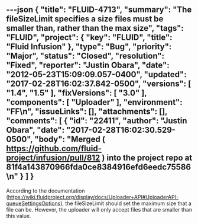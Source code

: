 ---json
{
  "title": "FLUID-4713",
  "summary": "The fileSizeLimit specifies a size files must be smaller than, rather than the max size",
  "tags": "FLUID",
  "project": {
    "key": "FLUID",
    "title": "Fluid Infusion"
  },
  "type": "Bug",
  "priority": "Major",
  "status": "Closed",
  "resolution": "Fixed",
  "reporter": "Justin Obara",
  "date": "2012-05-23T15:09:09.057-0400",
  "updated": "2017-02-28T16:02:37.842-0500",
  "versions": [
    "1.4",
    "1.5"
  ],
  "fixVersions": [
    "3.0"
  ],
  "components": [
    "Uploader"
  ],
  "environment": "FF\n",
  "issueLinks": [],
  "attachments": [],
  "comments": [
    {
      "id": "22411",
      "author": "Justin Obara",
      "date": "2017-02-28T16:02:30.529-0500",
      "body": "Merged ( <https://github.com/fluid-project/infusion/pull/812> ) into the project repo at 81f4a143870966fda0ce8384916efd6eedc75586\n"
    }
  ]
}
---
According to the documentation (<https://wiki.fluidproject.org/display/docs/Uploader+API#UploaderAPI-queueSettingsOptions>), the fileSizeLimit should set the maximum size that a file can be. However, the uploader will only accept files that are smaller than this value.

        